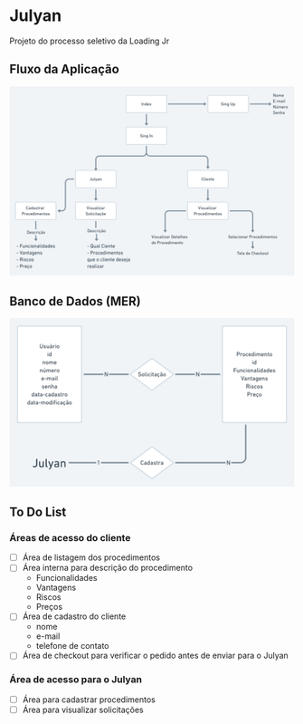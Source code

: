 # Julyan
Projeto do processo seletivo da Loading Jr
## Fluxo da Aplicação

![fluxo da aplicação](./Julyan@2x.png "fluxo da aplicação")

## Banco de Dados (MER)

![modelo entidade relacionamento](./Julyan_MER_BD@2x.png "modelo entidade relacionamento")

## To Do List

### Áreas de acesso do cliente

- [ ] Área de listagem dos procedimentos  
- [ ] Área interna para descrição do procedimento  
  - Funcionalidades
  - Vantagens
  - Riscos
  - Preços
- [ ] Área de cadastro do cliente  
  - nome  
  - e-mail  
  - telefone de contato
- [ ] Área de checkout para verificar o pedido antes de enviar para o Julyan  

### Área de acesso para o Julyan

- [ ] Área para cadastrar procedimentos  
- [ ] Área para visualizar solicitações  
